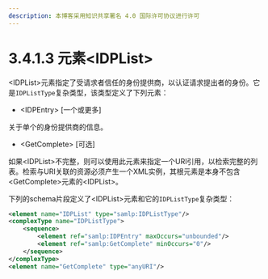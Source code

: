 ```yaml
---
description: 本博客采用知识共享署名 4.0 国际许可协议进行许可
---
```


# 3.4.1.3 元素\<IDPList\>

\<IDPList\>元素指定了受请求者信任的身份提供商，以认证请求提出者的身份。它是```IDPListType```复杂类型，该类型定义了下列元素：

+ \<IDPEntry\> [一个或更多]

关于单个的身份提供商的信息。

+ \<GetComplete\> [可选]

如果\<IDPList\>不完整，则可以使用此元素来指定一个URI引用，以检索完整的列表。检索与URI关联的资源必须产生一个XML实例，其根元素是本身不包含\<GetComplete\>元素的\<IDPList\>。

下列的schema片段定义了\<IDPList\>元素和它的```IDPListType```复杂类型：

```xml
<element name="IDPList" type="samlp:IDPListType"/>
<complexType name="IDPListType">
    <sequence>
        <element ref="samlp:IDPEntry" maxOccurs="unbounded"/>
        <element ref="samlp:GetComplete" minOccurs="0"/>
    </sequence>
</complexType>
<element name="GetComplete" type="anyURI"/>
```